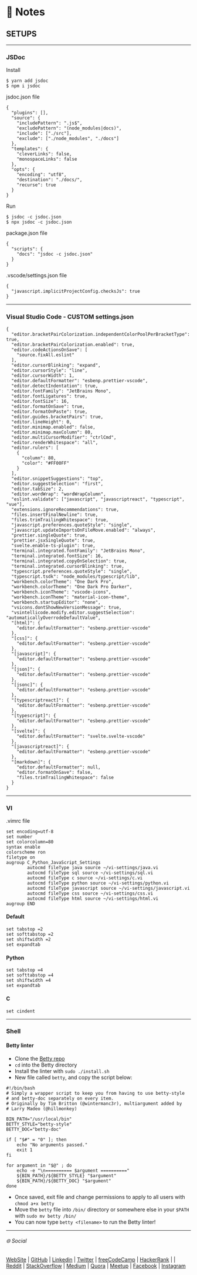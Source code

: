 # :memo: Notes
## SETUPS
---
### JSDoc
Install
```
$ yarn add jsdoc
$ npm i jsdoc
```
jsdoc.json file
```
{
  "plugins": [],
  "source": {
    "includePattern": ".js$",
    "excludePattern": "(node_modules|docs)",
    "include": ["./src"],
    "exclude": ["./node_modules", "./docs"]
  },
  "templates": {
    "cleverLinks": false,
    "monospaceLinks": false
  },
  "opts": {
    "encoding": "utf8",
    "destination": "./docs/",
    "recurse": true
  }
}
```
Run
```
$ jsdoc -c jsdoc.json
$ npx jsdoc -c jsdoc.json
```
package.json file
```
{
  "scripts": {
    "docs": "jsdoc -c jsdoc.json"
  }
}
```
.vscode/settings.json file
```
{
  "javascript.implicitProjectConfig.checksJs": true
}
```
---
### Visual Studio Code - CUSTOM settings.json
```
{
  "editor.bracketPairColorization.independentColorPoolPerBracketType": true,
  "editor.bracketPairColorization.enabled": true,
  "editor.codeActionsOnSave": [
    "source.fixAll.eslint"
  ],
  "editor.cursorBlinking": "expand",
  "editor.cursorStyle": "line",
  "editor.cursorWidth": 1,
  "editor.defaultFormatter": "esbenp.prettier-vscode",
  "editor.detectIndentation": true,
  "editor.fontFamily": "JetBrains Mono",
  "editor.fontLigatures": true,
  "editor.fontSize": 16,
  "editor.formatOnSave": true,
  "editor.formatOnPaste": true,
  "editor.guides.bracketPairs": true,
  "editor.lineHeight": 0,
  "editor.minimap.enabled": false,
  "editor.minimap.maxColumn": 80,
  "editor.multiCursorModifier": "ctrlCmd",
  "editor.renderWhitespace": "all",
  "editor.rulers": [
    {
      "column": 80,
      "color": "#FF00FF"
    }
  ],
  "editor.snippetSuggestions": "top",
  "editor.suggestSelection": "first",
  "editor.tabSize": 2,
  "editor.wordWrap": "wordWrapColumn",
  "eslint.validate": ["javascript", "javascriptreact", "typescript", "vue"],
  "extensions.ignoreRecommendations": true,
  "files.insertFinalNewline": true,
  "files.trimTrailingWhitespace": true,
  "javascript.preferences.quoteStyle": "single",
  "javascript.updateImportsOnFileMove.enabled": "always",
  "prettier.singleQuote": true,
  "prettier.jsxSingleQuote": true,
  "svelte.enable-ts-plugin": true,
  "terminal.integrated.fontFamily": "JetBrains Mono",
  "terminal.integrated.fontSize": 16,
  "terminal.integrated.copyOnSelection": true,
  "terminal.integrated.cursorBlinking": true,
  "typescript.preferences.quoteStyle": "single",
  "typescript.tsdk": "node_modules/typescript/lib",
  "workbench.colorTheme": "One Dark Pro",
  "workbench.colorTheme": "One Dark Pro Darker",
  "workbench.iconTheme": "vscode-icons",
  "workbench.iconTheme": "material-icon-theme",
  "workbench.startupEditor": "none",
  "vsicons.dontShowNewVersionMessage": true,
  "vsintellicode.modify.editor.suggestSelection": "automaticallyOverrodeDefaultValue",
  "[html]": {
    "editor.defaultFormatter": "esbenp.prettier-vscode"
  },
  "[css]": {
    "editor.defaultFormatter": "esbenp.prettier-vscode"
  },
  "[javascript]": {
    "editor.defaultFormatter": "esbenp.prettier-vscode"
  },
  "[json]": {
    "editor.defaultFormatter": "esbenp.prettier-vscode"
  },
  "[jsonc]": {
    "editor.defaultFormatter": "esbenp.prettier-vscode"
  },
  "[typescriptreact]": {
    "editor.defaultFormatter": "esbenp.prettier-vscode"
  },
  "[typescript]": {
    "editor.defaultFormatter": "esbenp.prettier-vscode"
  },
  "[svelte]": {
    "editor.defaultFormatter": "svelte.svelte-vscode"
  },
  "[javascriptreact]": {
    "editor.defaultFormatter": "esbenp.prettier-vscode"
  },
  "[markdown]": {
    "editor.defaultFormatter": null,
    "editor.formatOnSave": false,
    "files.trimTrailingWhitespace": false
  }
}
```
---
### VI
.vimrc file
```
set encoding=utf-8
set number
set colorcolumn=80
syntax enable
colorscheme ron
filetype on
augroup C_Python_JavaScript_Settings
        autocmd fileType java source ~/vi-settings/java.vi
        autocmd fileType sql source ~/vi-settings/sql.vi
        autocmd fileType c source ~/vi-settings/c.vi
        autocmd fileType python source ~/vi-settings/python.vi
        autocmd fileType javascript source ~/vi-settings/javascript.vi
        autocmd fileType css source ~/vi-settings/css.vi
        autocmd fileType html source ~/vi-settings/html.vi
augroup END
```
#### Default
```
set tabstop =2
set softtabstop =2
set shiftwidth =2
set expandtab
```
#### Python
```
set tabstop =4
set softtabstop =4
set shiftwidth =4
set expandtab
```
#### C
```
set cindent
```
---
### Shell
#### Betty linter
- Clone the [Betty repo](https://github.com/holbertonschool/Betty)
- ```cd``` into the Betty directory
- Install the linter with ```sudo ./install.sh```
- New file called ```betty```, and copy the script below:
```
#!/bin/bash
# Simply a wrapper script to keep you from having to use betty-style
# and betty-doc separately on every item.
# Originally by Tim Britton (@wintermanc3r), multiargument added by
# Larry Madeo (@hillmonkey)

BIN_PATH="/usr/local/bin"
BETTY_STYLE="betty-style"
BETTY_DOC="betty-doc"

if [ "$#" = "0" ]; then
    echo "No arguments passed."
    exit 1
fi

for argument in "$@" ; do
    echo -e "\n========== $argument =========="
    ${BIN_PATH}/${BETTY_STYLE} "$argument"
    ${BIN_PATH}/${BETTY_DOC} "$argument"
done
```
- Once saved, exit file and change permissions to apply to all users with ```chmod a+x betty```
- Move the ```betty``` file into ```/bin/``` directory or somewhere else in your ```$PATH``` with ```sudo mv betty /bin/```
- You can now type ```betty <filename>``` to run the Betty linter!
---
###### :globe_with_meridians: Social
[WebSite](https://javierandres.dev)  |  [GitHub](https://github.com/javierandresgp/)  |  [Linkedin](https://www.linkedin.com/in/javierandresgp/)  |  [Twitter](https://twitter.com/javierandresgp0)  |  [freeCodeCamp](https://www.freecodecamp.org/javierandresgp)  |  [HackerRank](https://www.hackerrank.com/javierandresgp)  |  |  [Reddit](https://www.reddit.com/user/javierandresgp0)  |  [StackOverflow](https://stackoverflow.com/users/13728583/javierandresgp)  |  [Medium](https://medium.com/@javierandresgp)  |  [Quora](https://es.quora.com/profile/Javier-Andr%C3%A9s-9)  |  [Meetup](https://www.meetup.com/es/members/305321275/)  |  [Facebook](https://www.facebook.com/javierandresgp0/)  |  [Instagram](https://www.instagram.com/javierandresgp/)
